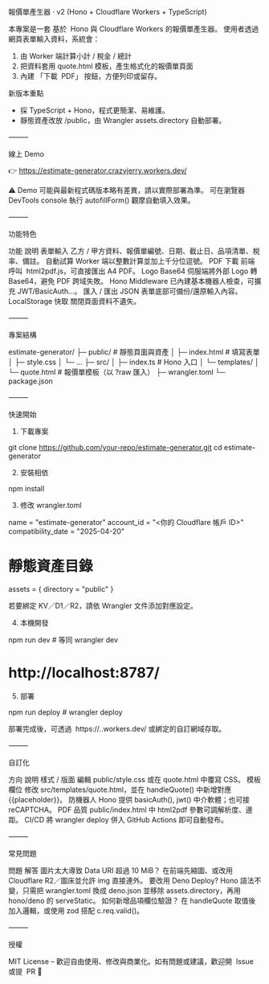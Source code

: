 報價單產生器 · v2 (Hono + Cloudflare Workers + TypeScript)

本專案是一套 基於  Hono 與 Cloudflare Workers 的報價單產生器。
使用者透過網頁表單輸入資料，系統會：

1.  由 Worker 端計算小計 / 稅金 / 總計
2.  把資料套用 quote.html 模板，產生格式化的報價單頁面
3.  內建 「下載  PDF」 按鈕，方便列印或留存。

新版本重點

- 採 TypeScript + Hono，程式更簡潔、易維護。
- 靜態資產改放 /public，由 Wrangler assets.directory 自動部署。

⸻

線上 Demo

👉 https://estimate-generator.crazyjerry.workers.dev/

⚠ Demo 可能與最新程式碼版本略有差異，請以實際部署為準。
可在瀏覽器 DevTools console 執行 autofillForm() 觀摩自動填入效果。

⸻

功能特色

功能 說明
表單輸入 乙方 / 甲方資料、報價單編號、日期、截止日、品項清單、稅率、備註。
自動試算 Worker 端以整數計算並加上千分位逗號。
PDF 下載 前端呼叫  html2pdf.js，可直接匯出 A4 PDF。
Logo Base64 伺服端將外部 Logo 轉 Base64，避免 PDF 跨域失敗。
Hono Middleware 已內建基本機器人檢查，可擴充 JWT/BasicAuth…。
匯入 / 匯出 JSON 表單底部可備份/還原輸入內容。
LocalStorage 快取 關閉頁面資料不遺失。

⸻

專案結構

estimate-generator/
├─ public/ # 靜態頁面與資產
│ ├─ index.html # 填寫表單
│ ├─ style.css
│ └─ ...
├─ src/
│ ├─ index.ts # Hono 入口
│ └─ templates/
│ └─ quote.html # 報價單模板（以 ?raw 匯入）
├─ wrangler.toml
└─ package.json

⸻

快速開始

1. 下載專案

git clone https://github.com/your-repo/estimate-generator.git
cd estimate-generator

2. 安裝相依

npm install

3. 修改 wrangler.toml

name = "estimate-generator"
account_id = "<你的 Cloudflare 帳戶 ID>"
compatibility_date = "2025-04-20"

# 靜態資產目錄

assets = { directory = "public" }

若要綁定 KV／D1／R2，請依 Wrangler 文件添加對應設定。

4. 本機開發

npm run dev # 等同 wrangler dev

# http://localhost:8787/

5. 部署

npm run deploy # wrangler deploy

部署完成後，可透過  https://<worker-name>.<subdomain>.workers.dev/
或綁定的自訂網域存取。

⸻

自訂化

方向 說明
樣式 / 版面 編輯 public/style.css 或在 quote.html 中覆寫 CSS。
模板欄位 修改 src/templates/quote.html，並在 handleQuote() 中新增對應 {{placeholder}}。
防機器人 Hono 提供 basicAuth(), jwt() 中介軟體；也可接 reCAPTCHA。
PDF 品質 public/index.html 中 html2pdf 參數可調解析度、邊距。
CI/CD 將 wrangler deploy 併入 GitHub Actions 即可自動發布。

⸻

常見問題

問題 解答
圖片太大導致 Data URI 超過 10 MiB？ 在前端先縮圖、或改用 Cloudflare R2／圖床並允許 img 直接連外。
要改用 Deno Deploy? Hono 語法不變，只需把 wrangler.toml 換成 deno.json 並移除 assets.directory，再用 hono/deno 的 serveStatic。
如何新增品項欄位驗證？ 在 handleQuote 取值後加入邏輯，或使用 zod 搭配 c.req.valid()。

⸻

授權

MIT License – 歡迎自由使用、修改與商業化。如有問題或建議，歡迎開  Issue 或提  PR 🙌
